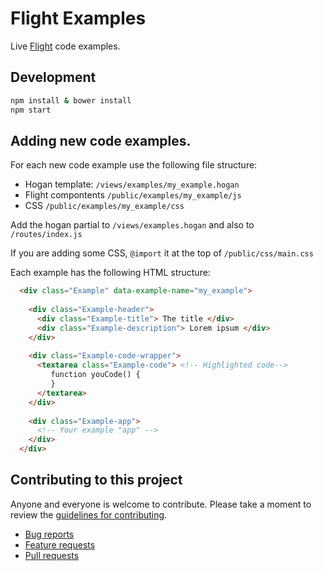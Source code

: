 # Flight Examples

Live [Flight](https://github.com/flightjs/flight) code examples.

## Development

```bash
npm install & bower install
npm start
```

## Adding new code examples.

For each new code example use the following file structure:

* Hogan template: `/views/examples/my_example.hogan`
* Flight compontents `/public/examples/my_example/js`
* CSS `/public/examples/my_example/css`


Add the hogan partial to `/views/examples.hogan` and also to `/routes/index.js`

If you are adding some CSS, `@import` it at the top of `/public/css/main.css`


Each example has the following HTML structure:

```html
  <div class="Example" data-example-name="my_example">
    
    <div class="Example-header">
      <div class="Example-title"> The title </div>
      <div class="Example-description"> Lorem ipsum </div>
    </div>
    
    <div class="Example-code-wrapper">
      <textarea class="Example-code"> <!-- Highlighted code-->
         function youCode() {
         }
      </textarea>
    </div>
    
    <div class="Example-app">
      <!-- Your example "app" -->
    </div>
  </div>
```


## Contributing to this project

Anyone and everyone is welcome to contribute. Please take a moment to
review the [guidelines for contributing](CONTRIBUTING.md).

* [Bug reports](CONTRIBUTING.md#bugs)
* [Feature requests](CONTRIBUTING.md#features)
* [Pull requests](CONTRIBUTING.md#pull-requests)
